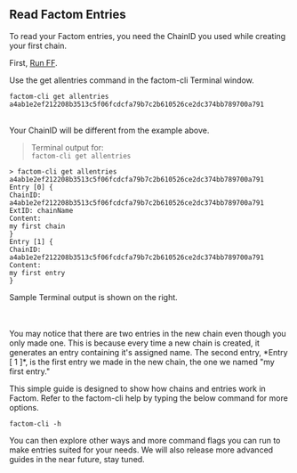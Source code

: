 ## Read Factom Entries

To read your Factom entries, you need the ChainID you used while creating your first chain. 

First, [Run FF](#run-factom-federation).

Use the get allentries command in the factom-cli Terminal window.

`factom-cli get allentries a4ab1e2ef212208b3513c5f06fcdcfa79b7c2b610526ce2dc374bb789700a791`

<aside class="notice"><br>
Your ChainID will be different from the example above.
</aside>

> Terminal output for:<br>
> `factom-cli get allentries`

```shell
> factom-cli get allentries a4ab1e2ef212208b3513c5f06fcdcfa79b7c2b610526ce2dc374bb789700a791
Entry [0] {
ChainID: a4ab1e2ef212208b3513c5f06fcdcfa79b7c2b610526ce2dc374bb789700a791
ExtID: chainName
Content:
my first chain
}
Entry [1] {
ChainID: a4ab1e2ef212208b3513c5f06fcdcfa79b7c2b610526ce2dc374bb789700a791
Content:
my first entry
}
```

Sample Terminal output is shown on the right.
<br>
<br>

<aside class="notice"><br>
You may notice that there are two entries in the new chain even though you only made one. This is because every time a new chain is created, it generates an entry containing it's assigned name. 
The second entry, *Entry [ 1 ]*, is the first entry we made in the new chain, the one we named "my first entry."
</aside>

This simple guide is designed to show how chains and entries work in Factom. Refer to the factom-cli help by typing the below command for more options.

`factom-cli -h`

You can then explore other ways and more command flags you can run to make entries suited for your needs.
We will also release more advanced guides in the near future, stay tuned.
